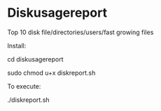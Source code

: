 # Diskusagereport

Top 10 disk file/directories/users/fast growing files


Install:

cd diskusagereport

sudo chmod u+x diskreport.sh

To execute:

./diskreport.sh
